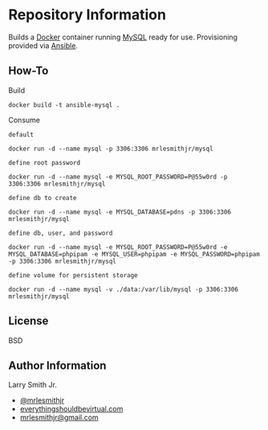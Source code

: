 Repository Information
======================
Builds a [Docker] container running [MySQL] ready for use. Provisioning provided via [Ansible].

How-To
------
Build
```
docker build -t ansible-mysql .
```

Consume

`default`
```
docker run -d --name mysql -p 3306:3306 mrlesmithjr/mysql                                
```
`define root password`
```
docker run -d --name mysql -e MYSQL_ROOT_PASSWORD=P@55w0rd -p 3306:3306 mrlesmithjr/mysql
```
`define db to create`
```
docker run -d --name mysql -e MYSQL_DATABASE=pdns -p 3306:3306 mrlesmithjr/mysql
```
`define db, user, and password`
```
docker run -d --name mysql -e MYSQL_ROOT_PASSWORD=P@55w0rd -e MYSQL_DATABASE=phpipam -e MYSQL_USER=phpipam -e MYSQL_PASSWORD=phpipam -p 3306:3306 mrlesmithjr/mysql
```
`define volume for persistent storage`
```
docker run -d --name mysql -v ./data:/var/lib/mysql -p 3306:3306 mrlesmithjr/mysql
```

License
-------

BSD

Author Information
------------------

Larry Smith Jr.
- [@mrlesmithjr]
- [everythingshouldbevirtual.com]
- [mrlesmithjr@gmail.com]


[MySQL]: <http://mysql.com>
[Docker]: <https://www.docker.com>
[Ansible]: <https://www.ansible.com/>
[@mrlesmithjr]: <https://twitter.com/mrlesmithjr>
[everythingshouldbevirtual.com]: <http://everythingshouldbevirtual.com>
[mrlesmithjr@gmail.com]: <mailto:mrlesmithjr@gmail.com>
